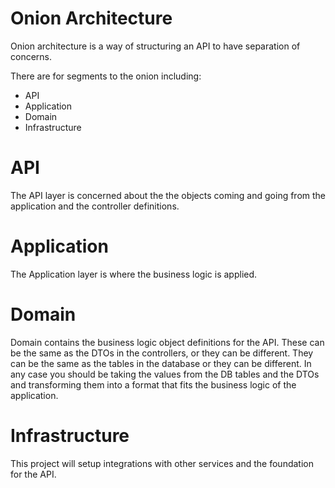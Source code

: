 # Onion Architecture
Onion architecture is a way of structuring an API to have separation of concerns.

There are for segments to the onion including:
- API
- Application
- Domain
- Infrastructure

# API
The API layer is concerned about the the objects coming and going from the application and the controller definitions.

# Application
The Application layer is where the business logic is applied.

# Domain
Domain contains the business logic object definitions for the API. These can be the same as the DTOs in the controllers, or they can be different. They can be the same as the tables in the database or they can be different. In any case you should be taking the values from the DB tables and the DTOs and transforming them into a format that fits the business logic of the application.

# Infrastructure
This project will setup integrations with other services and the foundation for the API.
